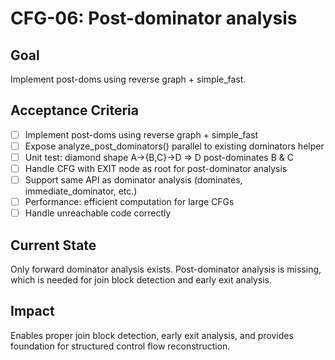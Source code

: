 # CFG-06: Post-dominator analysis

## Goal
Implement post-doms using reverse graph + simple_fast.

## Acceptance Criteria
- [ ] Implement post-doms using reverse graph + simple_fast
- [ ] Expose analyze_post_dominators() parallel to existing dominators helper
- [ ] Unit test: diamond shape A→{B,C}→D ⇒ D post-dominates B & C
- [ ] Handle CFG with EXIT node as root for post-dominator analysis
- [ ] Support same API as dominator analysis (dominates, immediate_dominator, etc.)
- [ ] Performance: efficient computation for large CFGs
- [ ] Handle unreachable code correctly

## Current State
Only forward dominator analysis exists. Post-dominator analysis is missing, which is needed for join block detection and early exit analysis.

## Impact
Enables proper join block detection, early exit analysis, and provides foundation for structured control flow reconstruction. 